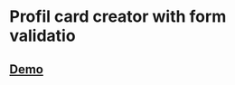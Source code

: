 # Profil card creator with form validatio

## [Demo](https://salhi50.github.io/form-validation/dist/main.html)

